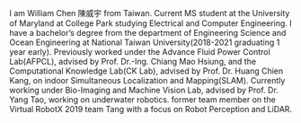 I am William Chen 陳威宇 from Taiwan.
Current MS student at the University of Maryland at College Park studying Electrical and Computer Engineering.
I have a bachelor’s degree from the department of Engineering Science and Ocean Engineering at National Taiwan University(2018-2021 graduating 1 year early).
Previously worked under the Advance Fluid Power Control Lab(AFPCL), advised by Prof. Dr.-Ing. Chiang Mao Hsiung, and the Computational Knowledge Lab(CK Lab), advised by Prof. Dr. Huang Chien Kang, on indoor Simultaneous Localization and Mapping(SLAM).
Currently working under Bio-Imaging and Machine Vision Lab, advised by Prof. Dr. Yang Tao, working on underwater robotics.
former team member on the Virtual RobotX 2019 team Tang with a focus on Robot Perception and LiDAR.
